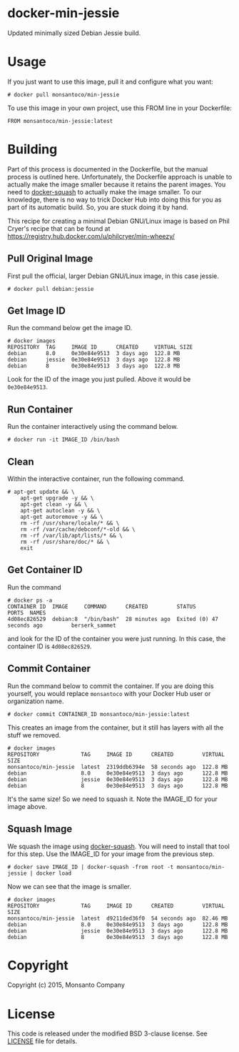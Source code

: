 # docker-min-jessie

Updated minimally sized Debian Jessie build.

# Usage

If you just want to use this image, pull it and configure what you want:

    # docker pull monsantoco/min-jessie

To use this image in your own project, use this FROM line in your Dockerfile:

    FROM monsantoco/min-jessie:latest

# Building

Part of this process is documented in the Dockerfile, but the manual process is
outlined here.  Unfortunately, the Dockerfile approach is unable to actually
make the image smaller because it retains the parent images.  You need to
[docker-squash](https://github.com/jwilder/docker-squash) to actually make the
image smaller.  To our knowledge, there is no way to trick Docker Hub into
doing this for you as part of its automatic build.  So, you are stuck doing it
by hand.

This recipe for creating a minimal Debian GNU/Linux image is based on Phil
Cryer's recipe that can be found at
https://registry.hub.docker.com/u/philcryer/min-wheezy/

## Pull Original Image

First pull the official, larger Debian GNU/Linux image, in this case jessie.

    # docker pull debian:jessie

## Get Image ID

Run the command below get the image ID.

    # docker images
    REPOSITORY  TAG     IMAGE ID      CREATED     VIRTUAL SIZE
    debian      8.0     0e30e84e9513  3 days ago  122.8 MB
    debian      jessie  0e30e84e9513  3 days ago  122.8 MB
    debian      8       0e30e84e9513  3 days ago  122.8 MB

Look for the ID of the image you just pulled.  Above it would be
`0e30e84e9513`.

## Run Container

Run the container interactively using the command below.

    # docker run -it IMAGE_ID /bin/bash

## Clean

Within the interactive container, run the following command.

    # apt-get update && \
        apt-get upgrade -y && \
        apt-get clean -y && \
        apt-get autoclean -y && \
        apt-get autoremove -y && \
        rm -rf /usr/share/locale/* && \
        rm -rf /var/cache/debconf/*-old && \
        rm -rf /var/lib/apt/lists/* && \
        rm -rf /usr/share/doc/* && \
        exit

## Get Container ID

Run the command

    # docker ps -a
    CONTAINER ID  IMAGE     COMMAND      CREATED         STATUS                     PORTS  NAMES
    4d08ec826529  debian:8  "/bin/bash"  28 minutes ago  Exited (0) 47 seconds ago         berserk_sammet

and look for the ID of the container you were just running.  In this case, the
container ID is `4d08ec826529`.

## Commit Container

Run the command below to commit the container.  If you are doing this yourself,
you would replace `monsantoco` with your Docker Hub user or organization name.

    # docker commit CONTAINER_ID monsantoco/min-jessie:latest

This creates an image from the container, but it still has layers with all the
stuff we removed.

    # docker images
    REPOSITORY             TAG     IMAGE ID      CREATED         VIRTUAL SIZE
    monsantoco/min-jessie  latest  2319ddb6394e  58 seconds ago  122.8 MB
    debian                 8.0     0e30e84e9513  3 days ago      122.8 MB
    debian                 jessie  0e30e84e9513  3 days ago      122.8 MB
    debian                 8       0e30e84e9513  3 days ago      122.8 MB

It's the same size!  So we need to squash it.  Note the IMAGE_ID for your image
above.

## Squash Image

We squash the image using
[docker-squash](https://github.com/jwilder/docker-squash).  You will need to
install that tool for this step.  Use the IMAGE_ID for your image from the
previous step.

    # docker save IMAGE_ID | docker-squash -from root -t monsantoco/min-jessie | docker load

Now we can see that the image is smaller.

    # docker images
    REPOSITORY             TAG     IMAGE ID      CREATED         VIRTUAL SIZE
    monsantoco/min-jessie  latest  d9211ded36f0  54 seconds ago  82.46 MB
    debian                 8.0     0e30e84e9513  3 days ago      122.8 MB
    debian                 jessie  0e30e84e9513  3 days ago      122.8 MB
    debian                 8       0e30e84e9513  3 days ago      122.8 MB

# Copyright

Copyright (c) 2015, Monsanto Company

# License

This code is released under the modified BSD 3-clause license.  See [LICENSE](LICENSE)
file for details.
